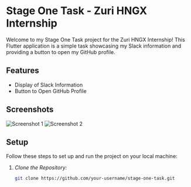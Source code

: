 # Stage One Task - Zuri HNGX Internship

Welcome to my Stage One Task project for the Zuri HNGX Internship! This Flutter application is a simple task showcasing my Slack information and providing a button to open my GitHub profile.

## Features

- Display of Slack Information
- Button to Open GitHub Profile

## Screenshots

![Screenshot 1](screenshots/screenshot_image1.png)
![Screenshot 2](screenshots/screenshot_image2.png)


## Setup

Follow these steps to set up and run the project on your local machine:

1. *Clone the Repository:*

   ```bash
   git clone https://github.com/your-username/stage-one-task.git
